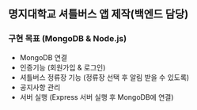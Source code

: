 ## 명지대학교 셔틀버스 앱 제작(백엔드 담당)

### 구현 목표 (MongoDB & Node.js)

* MongoDB 연결
* 인증기능 (회원가입 & 로그인)
* 셔틀버스 정류장 기능 (정류장 선택 후 알림 받을 수 있도록)
* 공지사항 관리
* 서버 실행 (Express 서버 실행 후 MongoDB에 연결)
